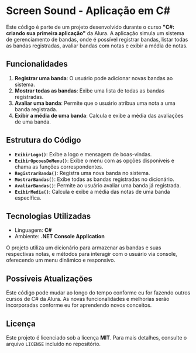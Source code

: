 # Screen Sound - Aplicação em C#

Este código é parte de um projeto desenvolvido durante o curso **"C#: criando sua primeira aplicação"** da Alura. A aplicação simula um sistema de gerenciamento de bandas, onde é possível registrar bandas, listar todas as bandas registradas, avaliar bandas com notas e exibir a média de notas.

## Funcionalidades

1. **Registrar uma banda**: O usuário pode adicionar novas bandas ao sistema.
2. **Mostrar todas as bandas**: Exibe uma lista de todas as bandas registradas.
3. **Avaliar uma banda**: Permite que o usuário atribua uma nota a uma banda registrada.
4. **Exibir a média de uma banda**: Calcula e exibe a média das avaliações de uma banda.

## Estrutura do Código

- **`ExibirLogo()`**: Exibe a logo e mensagem de boas-vindas.
- **`ExibirOpcoesDoMenu()`**: Exibe o menu com as opções disponíveis e chama as funções correspondentes.
- **`RegistrarBanda()`**: Registra uma nova banda no sistema.
- **`MostrarBandas()`**: Exibe todas as bandas registradas no dicionário.
- **`AvaliarBandas()`**: Permite ao usuário avaliar uma banda já registrada.
- **`ExibirMedia()`**: Calcula e exibe a média das notas de uma banda específica.

## Tecnologias Utilizadas

- Linguagem: **C#**
- Ambiente: **.NET Console Application**

O projeto utiliza um dicionário para armazenar as bandas e suas respectivas notas, e métodos para interagir com o usuário via console, oferecendo um menu dinâmico e responsivo.

## Possíveis Atualizações

Este código pode mudar ao longo do tempo conforme eu for fazendo outros cursos de C# da Alura. As novas funcionalidades e melhorias serão incorporadas conforme eu for aprendendo novos conceitos.

## Licença

Este projeto é licenciado sob a licença **MIT**. Para mais detalhes, consulte o arquivo `LICENSE` incluído no repositório.
